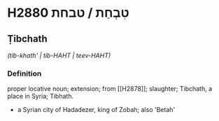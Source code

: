 # H2880 טִבְחַת / טבחת

## Ṭibchath

_(tib-khath' | tib-HAHT | teev-HAHT)_

### Definition

proper locative noun; extension; from [[H2878]]; slaughter; Tibchath, a place in Syria; Tibhath.

- a Syrian city of Hadadezer, king of Zobah; also 'Betah'

